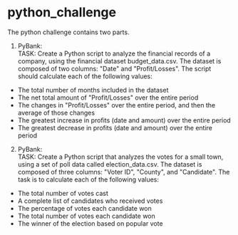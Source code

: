 # python_challenge

The python challenge contains two parts.

1. PyBank: <br>
TASK: Create a Python script to analyze the financial records of a company, using the financial dataset budget_data.csv. The dataset is composed of two columns: "Date" and "Profit/Losses". The script should calculate each of the following values:

* The total number of months included in the dataset
* The net total amount of "Profit/Losses" over the entire period
* The changes in "Profit/Losses" over the entire period, and then the average of those changes
* The greatest increase in profits (date and amount) over the entire period
* The greatest decrease in profits (date and amount) over the entire period

2. PyBank: <br>
TASK: Create a Python script that analyzes the votes for a small town, using a set of poll data called election_data.csv. The dataset is composed of three columns: "Voter ID", "County", and "Candidate". The task is to calculate each of the following values:

* The total number of votes cast
* A complete list of candidates who received votes
* The percentage of votes each candidate won
* The total number of votes each candidate won
* The winner of the election based on popular vote
